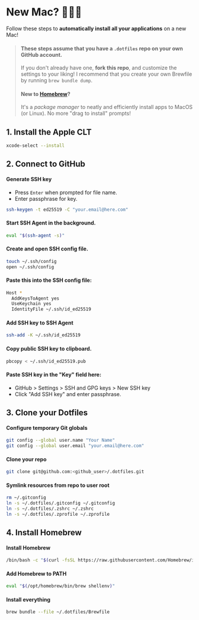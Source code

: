# New Mac? 👨🏽‍💻

Follow these steps to **automatically install all your applications** on a new Mac!

> #### These steps assume that you have a `.dotfiles` repo on your own GitHub account.
>
> If you don't already have one, **fork this repo**, and customize the settings to your liking!
> I recommend that you create your own Brewfile by running `brew bundle dump`.
>
> #### New to [Homebrew](https://brew.sh)?
>
> It's a _package manager_ to neatly and efficiently install apps to MacOS (or Linux). No more "drag to install" prompts!

## 1. Install the Apple CLT

```Bash
xcode-select --install
```

## 2. Connect to GitHub

#### Generate SSH key

- Press `Enter` when prompted for file name.
- Enter passphrase for key.

```Bash
ssh-keygen -t ed25519 -C "your.email@here.com"
```

#### Start SSH Agent in the background.

```Bash
eval "$(ssh-agent -s)"
```

#### Create and open SSH config file.

```Bash
touch ~/.ssh/config
open ~/.ssh/config
```

#### Paste this into the SSH config file:

```Bash
Host *
  AddKeysToAgent yes
  UseKeychain yes
  IdentityFile ~/.ssh/id_ed25519
```

#### Add SSH key to SSH Agent

```Bash
ssh-add -K ~/.ssh/id_ed25519

```

#### Copy public SSH key to clipboard.

```Bash
pbcopy < ~/.ssh/id_ed25519.pub
```

#### Paste SSH key in the "Key" field here:

- GitHub > Settings > SSH and GPG keys > New SSH key
- Click "Add SSH key" and enter passphrase.

## 3. Clone your Dotfiles

#### Configure temporary Git globals

```Bash
git config --global user.name "Your Name"
git config --global user.email "your.email@here.com"
```

#### Clone your repo

```Bash
git clone git@github.com:<github_user>/.dotfiles.git
```

#### Symlink resources from repo to user root

```Bash
rm ~/.gitconfig
ln -s ~/.dotfiles/.gitconfig ~/.gitconfig
ln -s ~/.dotfiles/.zshrc ~/.zshrc
ln -s ~/.dotfiles/.zprofile ~/.zprofile
```

## 4. Install Homebrew

#### Install Homebrew

```Bash
/bin/bash -c "$(curl -fsSL https://raw.githubusercontent.com/Homebrew/install/HEAD/install.sh)"
```

#### Add Homebrew to PATH

```Bash
eval "$(/opt/homebrew/bin/brew shellenv)"
```

#### Install everything

```Bash
brew bundle --file ~/.dotfiles/Brewfile
```

